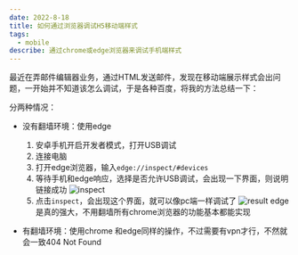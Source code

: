 ```yaml
---
date: 2022-8-18
title: 如何通过浏览器调试H5移动端样式
tags:
  - mobile
describe: 通过chrome或edge浏览器来调试手机端样式
---
```


最近在弄邮件编辑器业务，通过HTML发送邮件，发现在移动端展示样式会出问题，一开始并不知道该怎么调试，于是各种百度，将我的方法总结一下：<br />

分两种情况：

- 没有翻墙环境：使用edge
  1. 安卓手机开启开发者模式，打开USB调试
  2. 连接电脑
  3. 打开edge浏览器，输入`edge://inspect/#devices`
  4. 等待手机和edge响应，选择是否允许USB调试，会出现一下界面，则说明链接成功
  ![inspect](./images/insper.jpg)
  5. 点击`inspect`，会出现这个界面，就可以像pc端一样调试了
  ![result](./images/result.jpg)
edge是真的强大，不用翻墙所有chrome浏览器的功能基本都能实现

- 有翻墙环境：使用chrome
  和edge同样的操作，不过需要有vpn才行，不然就会一致404 Not Found
